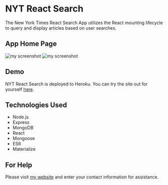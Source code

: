 # NYT React Search
The New York Times React Search App utilizes the React mounting lifecycle to query and display articles based on user searches. 

## App Home Page
![my screenshot](C:\Users\Foster\Pictures\NYT.PNG)
![my screenshot](C:\Users\Foster\Pictures\Result.PNG)

## Demo
NYT React Search is deployed to Heroku. You can try the site out for yourself [here]().

## Technologies Used
- Node.js
- Express
- MongoDB
- React
- Mongoose
- ES6
- Materialize

## For Help
Please visit [my website](https://fdunigan.github.io/) and enter your contact information for assistance. 